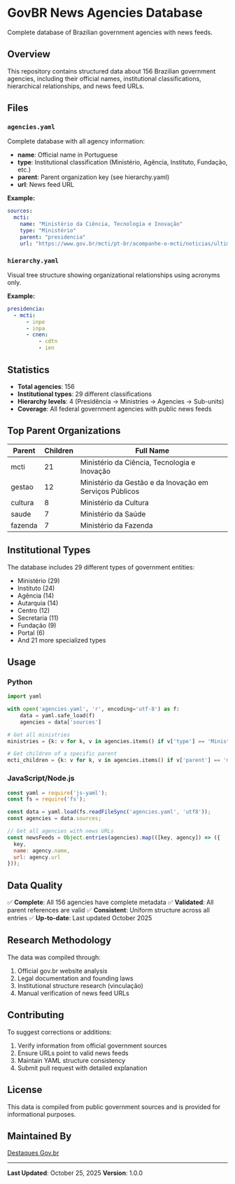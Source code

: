 # GovBR News Agencies Database

Complete database of Brazilian government agencies with news feeds.

## Overview

This repository contains structured data about 156 Brazilian government agencies, including their official names, institutional classifications, hierarchical relationships, and news feed URLs.

## Files

### `agencies.yaml`

Complete database with all agency information:

- **name**: Official name in Portuguese
- **type**: Institutional classification (Ministério, Agência, Instituto, Fundação, etc.)
- **parent**: Parent organization key (see hierarchy.yaml)
- **url**: News feed URL

**Example:**
```yaml
sources:
  mcti:
    name: "Ministério da Ciência, Tecnologia e Inovação"
    type: "Ministério"
    parent: "presidencia"
    url: "https://www.gov.br/mcti/pt-br/acompanhe-o-mcti/noticias/ultimas-noticias"
```

### `hierarchy.yaml`

Visual tree structure showing organizational relationships using acronyms only.

**Example:**
```yaml
presidencia:
  - mcti:
      - inpe
      - inpa
      - cnen:
          - cdtn
          - ien
```

## Statistics

- **Total agencies**: 156
- **Institutional types**: 29 different classifications
- **Hierarchy levels**: 4 (Presidência → Ministries → Agencies → Sub-units)
- **Coverage**: All federal government agencies with public news feeds

## Top Parent Organizations

| Parent | Children | Full Name |
|--------|----------|-----------|
| mcti | 21 | Ministério da Ciência, Tecnologia e Inovação |
| gestao | 12 | Ministério da Gestão e da Inovação em Serviços Públicos |
| cultura | 8 | Ministério da Cultura |
| saude | 7 | Ministério da Saúde |
| fazenda | 7 | Ministério da Fazenda |

## Institutional Types

The database includes 29 different types of government entities:

- Ministério (29)
- Instituto (24)
- Agência (14)
- Autarquia (14)
- Centro (12)
- Secretaria (11)
- Fundação (9)
- Portal (6)
- And 21 more specialized types

## Usage

### Python

```python
import yaml

with open('agencies.yaml', 'r', encoding='utf-8') as f:
    data = yaml.safe_load(f)
    agencies = data['sources']

# Get all ministries
ministries = {k: v for k, v in agencies.items() if v['type'] == 'Ministério'}

# Get children of a specific parent
mcti_children = {k: v for k, v in agencies.items() if v['parent'] == 'mcti'}
```

### JavaScript/Node.js

```javascript
const yaml = require('js-yaml');
const fs = require('fs');

const data = yaml.load(fs.readFileSync('agencies.yaml', 'utf8'));
const agencies = data.sources;

// Get all agencies with news URLs
const newsFeeds = Object.entries(agencies).map(([key, agency]) => ({
  key,
  name: agency.name,
  url: agency.url
}));
```

## Data Quality

✅ **Complete**: All 156 agencies have complete metadata
✅ **Validated**: All parent references are valid
✅ **Consistent**: Uniform structure across all entries
✅ **Up-to-date**: Last updated October 2025

## Research Methodology

The data was compiled through:

1. Official gov.br website analysis
2. Legal documentation and founding laws
3. Institutional structure research (vinculação)
4. Manual verification of news feed URLs

## Contributing

To suggest corrections or additions:

1. Verify information from official government sources
2. Ensure URLs point to valid news feeds
3. Maintain YAML structure consistency
4. Submit pull request with detailed explanation

## License

This data is compiled from public government sources and is provided for informational purposes.

## Maintained By

[Destaques Gov.br](https://github.com/destaquesgovbr)

---

**Last Updated**: October 25, 2025
**Version**: 1.0.0
